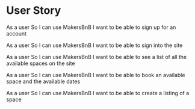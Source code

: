 # User Story

As a user 
So I can use MakersBnB
I want to be able to sign up for an account 

As a user
So I can use MakersBnB
I want to be able to sign into the site

As a user 
So I can use MakersBnB 
I want to be able to see a list of all the available spaces on the site

As a user 
So I can use MakersBnB 
I want to be able to book an available space and the available dates 

As a user 
So I can use MakersBnB 
I want to be able to create a listing of a space 

